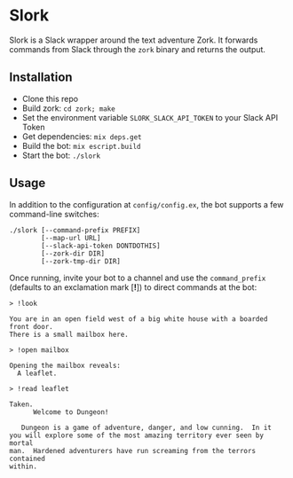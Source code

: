 # Slork

Slork is a Slack wrapper around the text adventure Zork. It forwards commands from Slack through the `zork` binary and returns the output.

## Installation

* Clone this repo
* Build zork: `cd zork; make`
* Set the environment variable `SLORK_SLACK_API_TOKEN` to your Slack API Token
* Get dependencies: `mix deps.get`
* Build the bot: `mix escript.build`
* Start the bot: `./slork`

## Usage

In addition to the configuration at `config/config.ex`, the bot supports a few command-line switches:

```
./slork [--command-prefix PREFIX]
        [--map-url URL]
        [--slack-api-token DONTDOTHIS]
        [--zork-dir DIR] 
        [--zork-tmp-dir DIR]
```

Once running, invite your bot to a channel and use the `command_prefix` (defaults to an exclamation mark [**!**]) to direct commands at the bot:

```
> !look

You are in an open field west of a big white house with a boarded 
front door.
There is a small mailbox here.

> !open mailbox

Opening the mailbox reveals:
  A leaflet.

> !read leaflet

Taken.
      Welcome to Dungeon!

   Dungeon is a game of adventure, danger, and low cunning.  In it
you will explore some of the most amazing territory ever seen by mortal
man.  Hardened adventurers have run screaming from the terrors contained
within.
```
